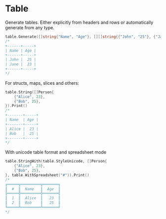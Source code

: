 # Table

Generate tables. Either explicitly from headers and rows or automatically generate from any type. 

```go
table.Generate([]string{"Name", "Age"}, [][]string{{"John", "25"}, {"Jane", "23"}}).Print()
/*
+------+-----+
| Name | Age |
+------+-----+
| John |  25 |
| Jane |  23 |
+------+-----+
*/
```

For structs, maps, slices and others:

```go
table.String([]Person{
    {"Alice", 23},
    {"Bob", 25},
}).Print()
/*
+-------+-----+
| Name  | Age |
+-------+-----+
| Alice |  23 |
| Bob   |  25 |
+-------+-----+
*/
```

With unicode table format and spreadsheet mode

```go
table.StringWith(table.StyleUnicode, []Person{
    {"Alice", 23},
    {"Bob", 25},
}, table.WithSpreadsheet("#")).Print()
/*
╔═════╦═════════╦═══════╗
║  #  ║  Name   ║  Age  ║
╠═════╬═════════╬═══════╣
║  1  ║  Alice  ║   23  ║
║  2  ║  Bob    ║   25  ║
╚═════╩═════════╩═══════╝
*/
```
